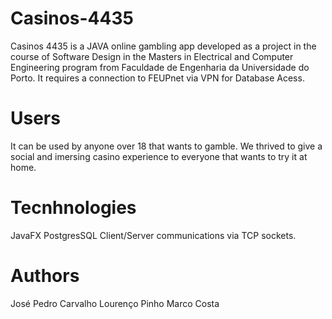 # Casinos-4435

Casinos 4435 is a JAVA online gambling app developed as a project in the course of Software Design in the Masters in Electrical and Computer Engineering program from Faculdade de Engenharia da Universidade do Porto. It requires a connection to FEUPnet via VPN for Database Acess.

# Users
It can be used by anyone over 18 that wants to gamble. We thrived to give a social and imersing casino experience to everyone that wants to try it at home.

# Tecnhnologies
JavaFX
PostgresSQL
Client/Server communications via TCP sockets.

# Authors
José Pedro Carvalho
Lourenço Pinho
Marco Costa
